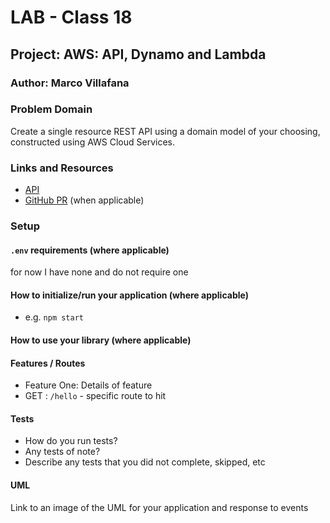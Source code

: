 # LAB - Class 18

## Project: AWS: API, Dynamo and Lambda

### Author: Marco Villafana

### Problem Domain  

Create a single resource REST API using a domain model of your choosing, constructed using AWS Cloud Services.

### Links and Resources

- [API](https://tdf50r5i93.execute-api.us-west-2.amazonaws.com/lab18/people) 
- [GitHub PR](http://xyz.com) (when applicable)


### Setup

#### `.env` requirements (where applicable)

for now I have none and do not require one


#### How to initialize/run your application (where applicable)

- e.g. `npm start`

#### How to use your library (where applicable)

#### Features / Routes

- Feature One: Details of feature
- GET : `/hello` - specific route to hit

#### Tests

- How do you run tests?
- Any tests of note?
- Describe any tests that you did not complete, skipped, etc

#### UML

Link to an image of the UML for your application and response to events
